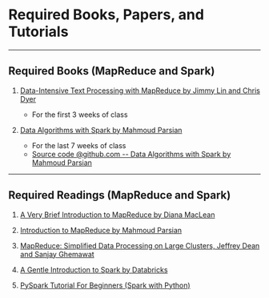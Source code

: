 # Required Books, Papers, and Tutorials

------

## Required Books (MapReduce and Spark) 

1. [Data-Intensive Text Processing with MapReduce by Jimmy Lin and Chris Dyer](http://lintool.github.io/MapReduceAlgorithms/ed1n/MapReduce-algorithms.pdf)
	* For the first 3 weeks of class

2. [Data Algorithms with Spark by Mahmoud Parsian](https://www.oreilly.com/library/view/data-algorithms-with/9781492082378/)
	* For the last 7 weeks of class
	* [Source code @github.com -- Data Algorithms with Spark by Mahmoud Parsian](https://github.com/mahmoudparsian/data-algorithms-with-spark)  


------

## Required Readings (MapReduce and Spark) 

1. [A Very Brief Introduction to MapReduce by Diana MacLean](http://hci.stanford.edu/courses/cs448g/a2/files/map_reduce_tutorial.pdf)

2. [Introduction to MapReduce by Mahmoud Parsian](http://mapreduce4hackers.com/docs/Introduction-to-MapReduce.pdf)

3. [MapReduce: Simplified Data Processing on Large Clusters, Jeffrey Dean and Sanjay Ghemawat](https://github.com/mahmoudparsian/big-data-mapreduce-course/tree/master/slides/mapreduce/MapReduce_Simplified_Data_Processing_on_Large_Clusters_by_Jeff_Dean.pdf)

4. [A Gentle Introduction to Spark by Databricks](./slides/spark/A-Gentle-Introduction-to-Apache-Spark.pdf)

5. [PySpark Tutorial For Beginners (Spark with Python)](https://sparkbyexamples.com/pyspark-tutorial/)
